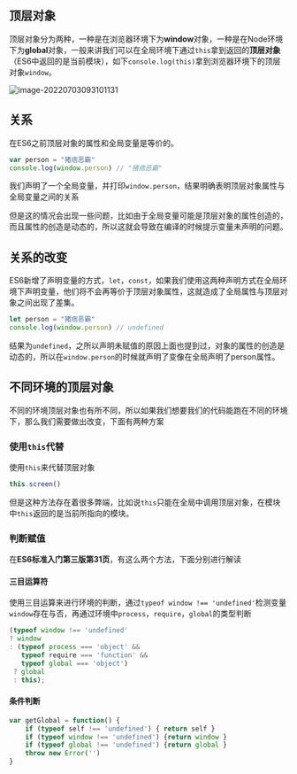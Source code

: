 ## 顶层对象

顶层对象分为两种，一种是在浏览器环境下为**window**对象，一种是在Node环境下为**global**对象，一般来讲我们可以在全局环境下通过`this`拿到返回的**顶层对象**（ES6中返回的是当前模块），如下`console.log(this)`拿到浏览器环境下的顶层对象`window`。

![image-20220703093101131](https://raw.githubusercontent.com/hogB/Img/main/202207030931169.png)

## 关系

在ES6之前顶层对象的属性和全局变量是等价的。

```js
var person = "猪痞恶霸"
console.log(window.person) // "猪痞恶霸"
```

我们声明了一个全局变量，并打印`window.person`，结果明确表明顶层对象属性与全局变量之间的关系

但是这的情况会出现一些问题，比如由于全局变量可能是顶层对象的属性创造的，而且属性的创造是动态的，所以这就会导致在编译的时候提示变量未声明的问题。

## 关系的改变

ES6新增了声明变量的方式，`let`，`const`，如果我们使用这两种声明方式在全局环境下声明变量，他们将不会再等价于顶层对象属性，这就造成了全局属性与顶层对象之间出现了差集。

```js
let person = "猪痞恶霸"
console.log(window.person) // undefined
```

结果为`undefined`，之所以声明未赋值的原因上面也提到过，对象的属性的创造是动态的，所以在`window.person`的时候就声明了变像在全局声明了person属性。

## 不同环境的顶层对象

不同的环境顶层对象也有所不同，所以如果我们想要我们的代码能跑在不同的环境下，那么我们需要做出改变，下面有两种方案

### 使用`this`代替

使用`this`来代替顶层对象

```js
this.screen()
```

但是这种方法存在着很多弊端，比如说`this`只能在全局中调用顶层对象，在模块中`this`返回的是当前所指向的模块。

### 判断赋值

在**ES6标准入门第三版第31页**，有这么两个方法，下面分别进行解读

#### 三目运算符

使用三目运算来进行环境的判断，通过`typeof window !== 'undefined'`检测变量`window`存在与否，再通过环境中`process`，`require`，`global`的类型判断

```js
(typeof window !== 'undefined'
? window
: (typeof process === 'object' &&
   typeof require === 'function' &&
   typeof global === 'object')
 ? global
 : this);
```

#### 条件判断

```js
var getGlobal = function() {
    if (typeof self !== 'undefined') { return self }
    if (typeof window !== 'undefined') {return window }
    if (typeof global !== 'undefined') {return global } 
    throw new Error('')
}
```

